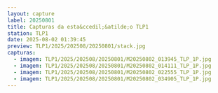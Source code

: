 ```yaml
---
layout: capture
label: 20250801
title: Capturas da esta&ccedil;&atilde;o TLP1
station: TLP1
date: 2025-08-02 01:39:45
preview: TLP1/2025/202508/20250801/stack.jpg
capturas:
  - imagem: TLP1/2025/202508/20250801/M20250802_013945_TLP_1P.jpg
  - imagem: TLP1/2025/202508/20250801/M20250802_014111_TLP_1P.jpg
  - imagem: TLP1/2025/202508/20250801/M20250802_022555_TLP_1P.jpg
  - imagem: TLP1/2025/202508/20250801/M20250802_034905_TLP_1P.jpg
---
```

